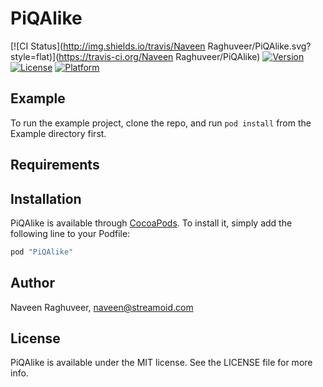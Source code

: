 # PiQAlike

[![CI Status](http://img.shields.io/travis/Naveen Raghuveer/PiQAlike.svg?style=flat)](https://travis-ci.org/Naveen Raghuveer/PiQAlike)
[![Version](https://img.shields.io/cocoapods/v/PiQAlike.svg?style=flat)](http://cocoapods.org/pods/PiQAlike)
[![License](https://img.shields.io/cocoapods/l/PiQAlike.svg?style=flat)](http://cocoapods.org/pods/PiQAlike)
[![Platform](https://img.shields.io/cocoapods/p/PiQAlike.svg?style=flat)](http://cocoapods.org/pods/PiQAlike)

## Example

To run the example project, clone the repo, and run `pod install` from the Example directory first.

## Requirements

## Installation

PiQAlike is available through [CocoaPods](http://cocoapods.org). To install
it, simply add the following line to your Podfile:

```ruby
pod "PiQAlike"
```

## Author

Naveen Raghuveer, naveen@streamoid.com

## License

PiQAlike is available under the MIT license. See the LICENSE file for more info.
